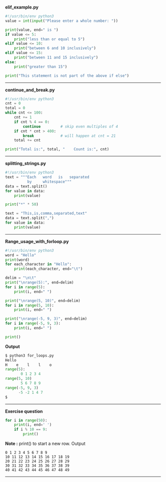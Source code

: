 **elif_example.py**

```python
#!/usr/bin/env python3
value = int(input("Please enter a whole number: "))

print(value, end=" is ")
if value <= 5:
    print("less than or equal to 5")
elif value <= 10:
    print("between 6 and 10 inclusively")
elif value <= 15:
    print("between 11 and 15 inclusively")
else:
    print("greater than 15")

print("This statement is not part of the above if else")
```
* * *
**continue_and_break.py**

```python
#!/usr/bin/env python3
cnt = 0
total = 0
while cnt <= 100:
    cnt += 1
    if cnt % 4 == 0:
        continue         # skip even multiples of 4
    if cnt * cnt > 400:
        break            # will happen at cnt = 21
    total += cnt

print("Total is:", total, "    Count is:", cnt)
```
* * *
**splitting_strings.py**

```python
#!/usr/bin/env python3
text = """Each   word   is   separated
          by     whitespace"""
data = text.split()
for value in data:
    print(value)

print("*" * 50)

text = "This,is,comma,separated,text"
data = text.split(",")
for value in data:
    print(value)
```
* * *
**Range_usage_with_forloop.py**
```python
#!/usr/bin/env python3
word = "Hello"
print(word)
for each_character in "Hello":
    print(each_character, end="\t")

delim = "\n\t"
print("\nrange(5):", end=delim)
for i in range(5):
    print(i, end=" ")

print("\nrange(5, 10)", end=delim)
for i in range(5, 10):
    print(i, end=" ")

print("\nrange(-5, 9, 3)", end=delim)
for i in range(-5, 9, 3):
    print(i, end=" ")

print()
```

**Output**
```python
$ python3 for_loops.py
Hello
H    e    l    l    o
range(5):
       0 1 2 3 4
range(5, 10)
       5 6 7 8 9
range(-5, 9, 3)
      -5 -2 1 4 7
$
```
* * *
**Exercise question**
```python
for i in range(50):
    print(i, end=' ')
    if i % 10 == 9:
        print()
```
<justify><b>Note :</b> print() to start a new row.</justify>
Output
```
0 1 2 3 4 5 6 7 8 9 
10 11 12 13 14 15 16 17 18 19 
20 21 22 23 24 25 26 27 28 29 
30 31 32 33 34 35 36 37 38 39 
40 41 42 43 44 45 46 47 48 49
``` 
* * *
